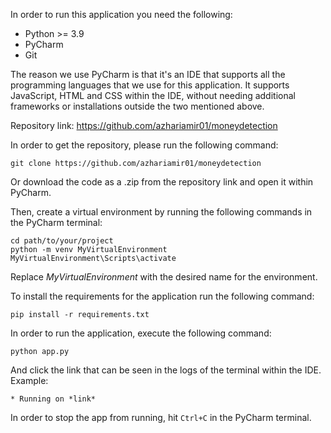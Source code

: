 In order to run this application you need the following:
- Python >= 3.9
- PyCharm
- Git

The reason we use PyCharm is that it's an IDE that supports all the programming languages that we use for this 
application.  It supports JavaScript, HTML and CSS within the IDE, without needing additional frameworks or installations
outside the two mentioned above.

Repository link: 
https://github.com/azhariamir01/moneydetection

In order to get the repository, please run the following command:
```
git clone https://github.com/azhariamir01/moneydetection
```
Or download the code as a .zip from the repository link and open it within PyCharm.

Then, create a virtual environment by running the following commands in the PyCharm terminal:

```
cd path/to/your/project
python -m venv MyVirtualEnvironment
MyVirtualEnvironment\Scripts\activate
```
Replace *MyVirtualEnvironment* with the desired name for the environment.

To install the requirements for the application run the following command:
```
pip install -r requirements.txt
```
In order to run the application, execute the following command:
```
python app.py
```
And click the link that can be seen in the logs of the terminal within the IDE. Example:
```
* Running on *link*
```
In order to stop the app from running, hit ```Ctrl+C``` in the PyCharm terminal.
